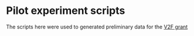 # Pilot experiment scripts

The scripts here were used to generated preliminary data for the [V2F grant](http://ipwiki.bitnamiapp.com/images/a/a2/Raychaudhuri-V2F-V2.1.pdf)
